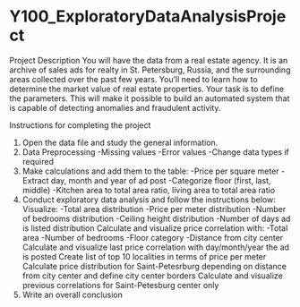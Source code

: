 # Y100_ExploratoryDataAnalysisProject
Project Description
You will have the data from a real estate agency. It is an archive of sales ads for realty in St. Petersburg, Russia, and the surrounding areas collected over the past few years. 
You’ll need to learn how to determine the market value of real estate properties. Your task is to define the parameters. 
This will make it possible to build an automated system that is capable of detecting anomalies and fraudulent activity.

Instructions for completing the project
1. Open the data file and study the general information.
2. Data Preprocessing
-Missing values
-Error values
-Change data types if required
3. Make calculations and add them to the table:
-Price per square meter
-Extract day, month and year of ad post
-Categorize floor (first, last, middle)
-Kitchen area to total area ratio, living area to total area ratio
4. Conduct exploratory data analysis and follow the instructions below:
Visualize:
-Total area distribution
-Price per meter distribution
-Number of bedrooms distribution
-Ceiling height distribution
-Number of days ad is listed distribution
Calculate and visualize price correlation with:
-Total area
-Number of bedrooms
-Floor category
-Distance from city center
Calculate and visualize last price correlation with day/month/year the ad is posted
Create list of top 10 localities in terms of price per meter
Calculate price distribution for Saint-Petesrburg depending on distance from city center and define city center borders
Calculate and visualize previous correlations for Saint-Petesburg center only
5. Write an overall conclusion
